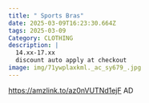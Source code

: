 ```yaml
---
title: " Sports Bras"
date: 2025-03-09T16:23:30.664Z
tags: 2025-03-09
Category: CLOTHING
description: |
  14.xx-17.xx
  discount auto apply at checkout 
image: img/71ywplaxkml._ac_sy679_.jpg
---
```

 https://amzlink.to/az0nVUTNd1ejF
AD
